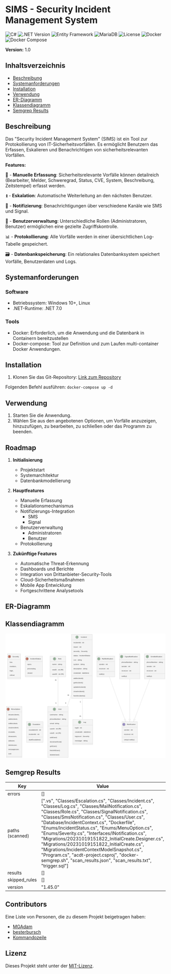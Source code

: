 # SIMS - Security Incident Management System

![C#](https://badgen.net/badge/language/C%23/purple)
![.NET Version](https://img.shields.io/badge/.NET-7.0-brightgreen)
![Entity Framework](https://badgen.net/badge/Entity%20Framework/Supported/green)
![MariaDB](https://badgen.net/badge/MariaDB/Supported/blue?icon=mariadb)
![License](https://img.shields.io/badge/License-MIT-blue)
![Docker](https://badgen.net/badge/icon/docker?icon=docker&label)
![Docker Compose](https://badgen.net/badge/icon/docker-compose?icon=docker&label)

**Version:** 1.0

## Inhaltsverzeichnis
- [Beschreibung](#beschreibung)
- [Systemanforderungen](#systemanforderungen)
- [Installation](#installation)
- [Verwendung](#verwendung)
- [ER-Diagramm](#er-diagramm)
- [Klassendiagramm](#klassendiagramm)
- [Semgrep Results](#semgrep-results)

## Beschreibung
Das "Security Incident Management System" (SIMS) ist ein Tool zur Protokollierung von IT-Sicherheitsvorfällen. Es ermöglicht Benutzern das Erfassen, Eskalieren und Benachrichtigen von sicherheitsrelevanten Vorfällen.

**Features:**

📝 - **Manuelle Erfassung**: Sicherheitsrelevante Vorfälle können detailreich (Bearbeiter, Melder, Schweregrad, Status, CVE, System, Beschreibung, Zeitstempel) erfasst werden.

⏫ - **Eskalation**: Automatische Weiterleitung an den nächsten Benutzer.

🔔 - **Notifizierung**: Benachrichtigungen über verschiedene Kanäle wie SMS und Signal.

👥 - **Benutzerverwaltung**: Unterschiedliche Rollen (Administratoren, Benutzer) ermöglichen eine gezielte Zugriffskontrolle.

📊 - **Protokollierung**: Alle Vorfälle werden in einer übersichtlichen Log-Tabelle gespeichert.

🗃️ - **Datenbankspeicherung**: Ein relationales Datenbanksystem speichert Vorfälle, Benutzerdaten und Logs.

## Systemanforderungen

### Software
- Betriebssystem: Windows 10+, Linux
- .NET-Runtime: .NET 7.0

### Tools
- Docker: Erforderlich, um die Anwendung und die Datenbank in Containern bereitzustellen
- Docker-compose: Tool zur Definition und zum Laufen multi-container Docker Anwendungen.


## Installation
1. Klonen Sie das Git-Repository: [Link zum Repository](https://github.com/IhrBenutzername/sims)

Folgenden Befehl ausführen: ``docker-compose up -d``

## Verwendung
1. Starten Sie die Anwendung.
2. Wählen Sie aus den angebotenen Optionen, um Vorfälle anzuzeigen, hinzuzufügen, zu bearbeiten, zu schließen oder das Programm zu beenden.

## Roadmap
1. **Initialisierung**
    - Projektstart
    - Systemarchitektur
    - Datenbankmodellierung

2. **Hauptfeatures**
    - Manuelle Erfassung
    - Eskalationsmechanismus
    - Notifizierungs-Integration
        - SMS
        - Signal
    - Benutzerverwaltung
        - Administratoren
        - Benutzer
    - Protokollierung

3. **Zukünftige Features**
    - Automatische Threat-Erkennung
    - Dashboards und Berichte
    - Integration von Drittanbieter-Security-Tools
    - Cloud-Sicherheitsmaßnahmen
    - Mobile App Entwicklung
    - Fortgeschrittene Analysetools

## ER-Diagramm

## Klassendiagramm
![classdiagram.png](classdiagram.png)

## Semgrep Results
| Key            | Value                                                                                                                                                                                                                                                                                                                   |
| -------------- | ----------------------------------------------------------------------------------------------------------------------------------------------------------------------------------------------------------------------------------------------------------------------------------------------------------------------- |
| errors         | []                                                                                                                                                                                                                                                                                                                       |
| paths (scanned)| [".vs", "Classes/Escalation.cs", "Classes/Incident.cs", "Classes/Log.cs", "Classes/MailNotification.cs", "Classes/Role.cs", "Classes/SignalNotification.cs", "Classes/SmsNotification.cs", "Classes/User.cs", "Database/IncidentContext.cs", "Dockerfile", "Enums/IncidentStatus.cs", "Enums/MenuOption.cs", "Enums/Severity.cs", "Interfaces/INotification.cs", "Migrations/20231019151822_InitialCreate.Designer.cs", "Migrations/20231019151822_InitialCreate.cs", "Migrations/IncidentContextModelSnapshot.cs", "Program.cs", "acdt-project.csproj", "docker-semgrep.sh", "scan_results.json", "scan_results.txt", "trigger.sql"] |
| results        | []                                                                                                                                                                                                                                                                                                                       |
| skipped_rules  | []                                                                                                                                                                                                                                                                                                                       |
| version        | "1.45.0"                                                                                                                                                                                                                                                                                                                 |

## Contributors

Eine Liste von Personen, die zu diesem Projekt beigetragen haben:

- [MGAdam](https://github.com/MGAdam)
- [besterbursch](https://github.com/besterbursch)
- [Kommandozeile](https://github.com/Kommandozeile)

## Lizenz
Dieses Projekt steht unter der [MIT-Lizenz](https://opensource.org/licenses/MIT).